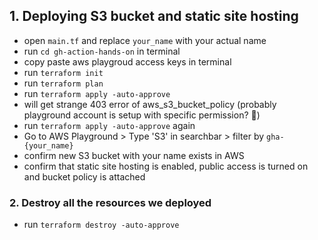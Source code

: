 ## 1. Deploying S3 bucket and static site hosting
- open `main.tf` and replace `your_name` with your actual name
- run `cd gh-action-hands-on` in terminal
- copy paste aws playgroud access keys in terminal
- run `terraform init`
- run `terraform plan`
- run `terraform apply -auto-approve`
- will get strange 403 error of aws_s3_bucket_policy (probably playground account is setup with specific permission? 🤔)
- run `terraform apply -auto-approve` again
- Go to AWS Playground > Type 'S3' in searchbar > filter by `gha-{your_name}`
- confirm new S3 bucket with your name exists in AWS
- confirm that static site hosting is enabled, public access is turned on and bucket policy is attached

### 2. Destroy all the resources we deployed
- run `terraform destroy -auto-approve`